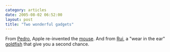 ```yaml
---
category: articles
date: 2005-08-02 06:52:00
layout: post
title: "Two wonderful gadgets"
---
```


From <a href="http://www.livejournal.com/users/pfig/36089.html">Pedro</a>, Apple re-invented the <a href="http://www.apple.com/mightymouse/">mouse</a>. And from <a href="http://the.taoofmac.com/space/blog/2005-08-01">Rui</a>, a "wear in the ear" <a href="http://www.humanbeans.net/hearwear/">goldfish</a> that give you a second chance.
